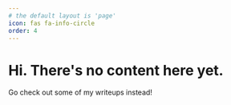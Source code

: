 ```yaml
---
# the default layout is 'page'
icon: fas fa-info-circle
order: 4
---
```


# Hi. There's no content here yet. 
Go check out some of my writeups instead!
